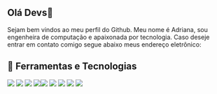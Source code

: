 ## Olá Devs🖖

Sejam bem vindos ao meu perfil do Github. Meu nome é Adriana, sou engenheira de computação e apaixonada por tecnologia. Caso deseje entrar em contato comigo segue abaixo meus endereço eletrônico:

<div align="center"><a href="https://www.linkedin.com/in/adriana-mirian-mendes-cardoso/"></a></div>

## 🔧 Ferramentas e Tecnologias

<img src="https://img.shields.io/badge/eclipse-2C2255?&style=flat-square&logo=eclipse&logoColor=white"/> <img src="https://img.shields.io/badge/spring%20-%236DB33F.svg?&style=flat-square&logo=spring&logoColor=white"/> <img src="https://img.shields.io/badge/java-007396.svg?&style=flat-square&logo=java&logoColor=white"/> <img src="https://img.shields.io/badge/-Visual_Code-007ACC?&style=flat-square&logo=visual-studio-code&logoColor=white"/><img src="https://img.shields.io/badge/node.js%20-%2343853D.svg?&style=flat-square&logo=node.js&logoColor=white"/> <img src="https://img.shields.io/badge/angular%20-%23DD0031.svg?&style=flat-square&logo=angular&logoColor=white"/> <img src="https://img.shields.io/badge/typescript%20-%23007ACC.svg?&style=flat-square&logo=typescript&logoColor=white"/> <img src="https://img.shields.io/badge/javascript%20-%23323330.svg?&style=flat-square&logo=javascript&logoColor=%23F7DF1E"/> <img src="https://img.shields.io/badge/postgresql-4169E1.svg?&style=flat-square&logo=postgresql&logoColor=white"/>

